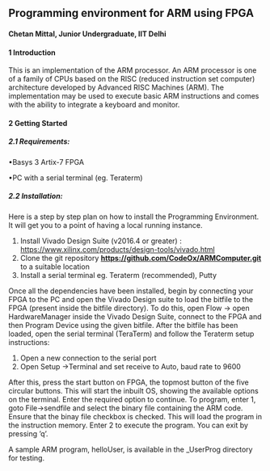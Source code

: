 ## Programming environment for ARM using FPGA
#### Chetan Mittal, Junior Undergraduate, IIT Delhi
#### 1    Introduction
This is an implementation of the ARM processor.  An ARM processor is one of a family of CPUs based on the RISC (reduced instruction set computer) architecture  developed  by  Advanced  RISC  Machines  (ARM).  The  implementation may be used to execute basic ARM instructions and comes with the ability to integrate a keyboard and monitor.
#### 2    Getting Started
##### 2.1    Requirements:
•Basys 3 Artix-7 FPGA

•PC with a serial terminal (eg.  Teraterm)
##### 2.2    Installation:
Here is a step by step plan on how to install the Programming Environment. It will get you to a point of having a local running instance.
1. Install Vivado Design Suite (v2016.4 or greater) : https://www.xilinx.com/products/design-tools/vivado.html
2. Clone the git repository **https://github.com/CodeOx/ARMComputer.git** to a suitable location
3. Install a serial terminal eg.  Teraterm (recommended), Putty

Once all the dependencies have been installed, begin by connecting your FPGA to the PC and open the Vivado Design suite to load the bitfile to the FPGA (present inside the bitfile directory). To do this, open Flow -> open HardwareManager inside the Vivado Design Suite, connect to the FPGA and then Program Device using the given bitfile. After the bitfile has been loaded, open the serial terminal (TeraTerm) and follow the Teraterm setup instructions:
1. Open a new connection to the serial port
2. Open Setup ->Terminal and set receive to Auto, baud rate to 9600

After  this,  press  the  start  button  on  FPGA,  the  topmost  button  of  the  five circular buttons. This will start the inbuilt OS, showing the available options on the terminal.  Enter the required option to continue. To  program, enter 1, goto File->sendfile and  select  the  binary  file  containing the ARM code. Ensure that the binay file checkbox is checked. This will load the program in the instruction memory. Enter 2 to execute the program. You can exit by pressing ’q’. 

A sample ARM program, helloUser, is available in the _UserProg directory for testing.
